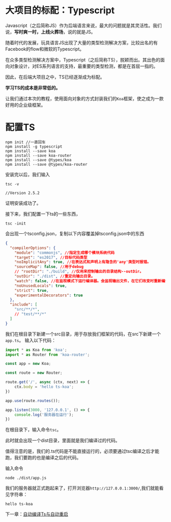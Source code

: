 大项目的标配：Typescript
===========

Javascript（之后简称JS）作为后端语言来说，最大的问题就是其灵活性。我们说，**写时爽一时，上线火葬场**，说的就是JS。

随着时代的发展，玩具语言JS出现了大量的类型检测解决方案，比较出名的有Facebook的flow和微软的Typescript。

在众多类型检测解决方案中，Typescript（之后简称TS），脱颖而出。其出色的面向对象设计，对ES系列语言的支持，最重要的类型检测，都是在首屈一指的。

因此，在后端大项目之中，TS已经逐渐成为标配。

**学习TS的成本是非常低的。**

让我们通过本次的教程，使用面向对象的方式封装我们的``Koa``框架，使之成为一款好用的企业级框架。


配置TS
===========

```
npm init //一直回车
npm install -g typescript
npm install --save koa
npm install --save koa-router
npm install --save @types/koa
npm install --save @types/koa-router
```

安装完以后，我们输入
```
tsc -v

//Version 2.5.2
```
证明安装成功了。

接下来，我们配置一下ts的一些东西，
```
tsc -init
```
会出现一个tsconfig.json，复制以下内容覆盖掉tsconfig.json中的东西
```json
{
  "compilerOptions": {
    "module": "commonjs", //指定生成哪个模块系统代码
    "target": "es2017", //目标代码类型
    "noImplicitAny": true, //在表达式和声明上有隐含的'any'类型时报错。
    "sourceMap": false, //用于debug   
    // "rootDir": "./build", //仅用来控制输出的目录结构--outDir。
    "outDir": "./dist", //重定向输出目录。   
    "watch": false, //在监视模式下运行编译器。会监视输出文件，在它们改变时重新编译。
    "noUnusedLocals": true,
    "strict": true,
    "experimentalDecorators": true
  },
  "include": [
    "src/**/*",
    // "test/**/*"
  ]
}
```
我们在根目录下新建一个src目录，用于存放我们框架的代码，在src下新建一个``app.ts``。
输入以下代码：

```javascript
import * as Koa from 'koa';
import * as Router from 'koa-router';

const app = new Koa;

const route = new Router;

route.get('/', async (ctx, next) => {
    ctx.body = 'hello ts-koa';
})

app.use(route.routes());

app.listen(3000, '127.0.0.1', () => {
    console.log('服务器在运行');
})


```

在根目录下，输入命令```tsc```。

此时就会出现一个dist目录，里面就是我们编译过的代码。

值得注意的是，我们的.ts代码是不能直接运行的，必须要通过tsc编译之后才能跑，我们要跑的也是编译之后的代码。

输入命令
```
node ./dist/app.js
```
我们的服务器就正式跑起来了，打开浏览器``http://127.0.0.1:3000/``,我们就能看见字符串：
```
hello ts-koa
```


下一章：[自动编译Ts与自动重启](https://github.com/floveluy/Burnjs/blob/master/example/books/2.%E8%87%AA%E5%8A%A8%E7%BC%96%E8%AF%91ts%2B%E8%87%AA%E5%8A%A8%E9%87%8D%E5%90%AF.md)


